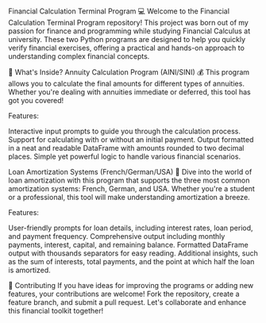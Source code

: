 Financial Calculation Terminal Program 💻
Welcome to the Financial Calculation Terminal Program repository! This project was born out of my passion for finance and programming while studying Financial Calculus at university. These two Python programs are designed to help you quickly verify financial exercises, offering a practical and hands-on approach to understanding complex financial concepts.

🌟 What's Inside?
Annuity Calculation Program (AINI/SINI) 💰
This program allows you to calculate the final amounts for different types of annuities. Whether you're dealing with annuities immediate or deferred, this tool has got you covered!

Features:

Interactive input prompts to guide you through the calculation process.
Support for calculating with or without an initial payment.
Output formatted in a neat and readable DataFrame with amounts rounded to two decimal places.
Simple yet powerful logic to handle various financial scenarios.

Loan Amortization Systems (French/German/USA) 🏦
Dive into the world of loan amortization with this program that supports the three most common amortization systems: French, German, and USA. Whether you're a student or a professional, this tool will make understanding amortization a breeze.

Features:

User-friendly prompts for loan details, including interest rates, loan period, and payment frequency.
Comprehensive output including monthly payments, interest, capital, and remaining balance.
Formatted DataFrame output with thousands separators for easy reading.
Additional insights, such as the sum of interests, total payments, and the point at which half the loan is amortized.

🙌 Contributing
If you have ideas for improving the programs or adding new features, your contributions are welcome! Fork the repository, create a feature branch, and submit a pull request. Let's collaborate and enhance this financial toolkit together!
